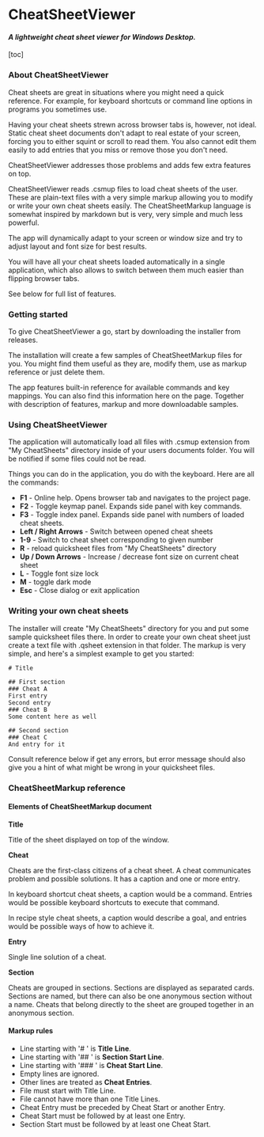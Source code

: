 # CheatSheetViewer

#### *A lightweight cheat sheet viewer for Windows Desktop.* 

[toc]

### About CheatSheetViewer

Cheat sheets are great in situations where you might need a quick reference. For example, for keyboard shortcuts or command line options in programs you sometimes use. 

Having your cheat sheets strewn across browser tabs is, however, not ideal. Static cheat sheet documents don't adapt to real estate of your screen, forcing you to either squint or scroll to read them. You also cannot edit them easily to add entries that you miss or remove those you don't need.

CheatSheetViewer addresses those problems and adds few extra features on top.

CheatSheetViewer reads .csmup files to load cheat sheets of the user. These are plain-text files with a very simple markup allowing you to modify or write your own cheat sheets easily. The CheatSheetMarkup language is somewhat inspired by markdown but is very, very simple and much less powerful.

The app will dynamically adapt to your screen or window size and try to adjust layout and font size for best results. 

You will have all your cheat sheets loaded automatically in a single application, which also allows to switch between them much easier than flipping browser tabs.

See below for full list of features.

### Getting started

To give CheatSheetViewer a go, start by downloading the installer from releases.

The installation will create a few samples of CheatSheetMarkup files for you. You might find them useful as they are, modify them, use as markup reference or just delete them. 

The app features built-in reference for available commands and key mappings. You can also find this information here on the page. Together with description of features, markup and more downloadable samples.

### Using CheatSheetViewer

The application will automatically load all files with .csmup extension from "My CheatSheets" directory inside of your users documents folder. You will be notified if some files could not be read.

Things you can do in the application, you do with the keyboard. Here are all the commands:

- **F1** - Online help. Opens browser tab and navigates to the project page.
- **F2** - Toggle keymap panel. Expands side panel with key commands.
- **F3** - Toggle index panel. Expands side panel with numbers of loaded cheat sheets.
- **Left / Right Arrows** - Switch between opened cheat sheets
- **1-9** - Switch to cheat sheet corresponding to given number
- **R** - reload quicksheet files from "My CheatSheets" directory
- **Up / Down Arrows** - Increase / decrease font size on current cheat sheet
- **L** - Toggle font size lock
- **M** - toggle dark mode
- **Esc** - Close dialog or exit application

### Writing your own cheat sheets

The installer will create "My CheatSheets" directory for you and put some sample quicksheet files there. In order to create your own cheat sheet just create a text file with .qsheet extension in that folder. The markup is very simple, and here's a simplest example to get you started:

```
# Title

## First section
### Cheat A
First entry
Second entry
### Cheat B
Some content here as well

## Second section
### Cheat C
And entry for it
```

Consult reference below if get any errors, but error message should also give you a hint of what might be wrong in your quicksheet files.

### CheatSheetMarkup reference

#### Elements of CheatSheetMarkup document

**Title**

Title of the sheet displayed on top of the window.

**Cheat**

Cheats are the first-class citizens of a cheat sheet. A cheat communicates problem and possible solutions. It has a caption and one or more entry.

In keyboard shortcut cheat sheets, a caption would be a command. Entries would be possible keyboard shortcuts to execute that command.

In recipe style cheat sheets, a caption would describe a goal, and entries would be possible ways of how to achieve it.

**Entry**

Single line solution of a cheat.

**Section**

Cheats are grouped in sections. Sections are displayed as separated cards. Sections are named, but there can also be one anonymous section without a name. Cheats that belong directly to the sheet are grouped together in an anonymous section.

#### Markup rules

- Line starting with '# ' is **Title** **Line**. 
- Line starting with '## ' is **Section Start Line**. 
- Line starting with '### ' is **Cheat Start Line**.
- Empty lines are ignored.
- Other lines are treated as **Cheat Entries**. 
- File must start with Title Line.
- File cannot have more than one Title Lines.
- Cheat Entry must be preceded by Cheat Start or another Entry.
- Cheat Start must be followed by at least one Entry.
- Section Start must be followed by at least one Cheat Start.





